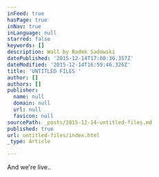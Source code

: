 ```yaml
---
inFeed: true
hasPage: true
inNav: true
inLanguage: null
starred: false
keywords: []
description: Wall by Radek Sadowski
datePublished: '2015-12-14T17:00:36.357Z'
dateModified: '2015-12-14T16:59:46.326Z'
title: 'UNTITLED FILES '
author: []
authors: []
publisher:
  name: null
  domain: null
  url: null
  favicon: null
sourcePath: _posts/2015-12-14-untitled-files.md
published: true
url: untitled-files/index.html
_type: Article

---
```

And we're live..